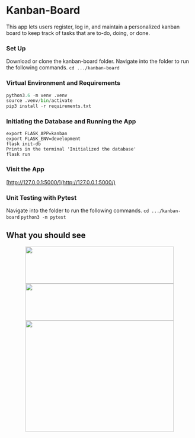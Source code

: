 # Kanban-Board
This app lets users register, log in, and maintain a personalized kanban board to keep track of tasks that are to-do, doing, or done.

### Set Up

Download or clone the kanban-board folder.
Navigate into the folder to run the following commands.
```cd .../kanban-board```

### Virtual Environment and Requirements
```python
python3.6 -m venv .venv
source .venv/bin/activate
pip3 install -r requirements.txt
```

### Initiating the Database and Running the App
```
export FLASK_APP=kanban
export FLASK_ENV=development
flask init-db
Prints in the terminal 'Initialized the database'
flask run
```

### Visit the App
[http://127.0.0.1:5000/](http://127.0.0.1:5000/)

 
### Unit Testing with Pytest 
 Navigate into the folder to run the following commands.
```cd .../kanban-board```
```python3 -m pytest```


## What you should see

<p align="center">
 <img width="400" height="100" src="https://github.com/annapaux/kanban-board/blob/master/images/register.png">
 <img width="400" height="100" src="https://github.com/annapaux/kanban-board/blob/master/images/login.png">
 <img width="400" height="300" src="https://github.com/annapaux/kanban-board/blob/master/images/kanban.png">
</p>
